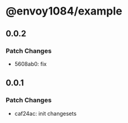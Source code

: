 # @envoy1084/example

## 0.0.2

### Patch Changes

-   5608ab0: fix

## 0.0.1

### Patch Changes

-   caf24ac: init changesets
